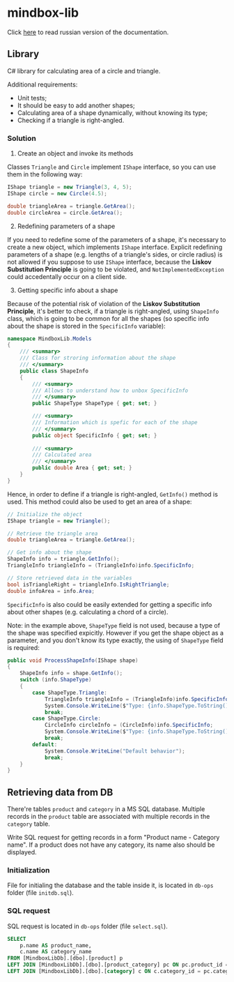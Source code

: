 # mindbox-lib 

Click [here](README-RUS.md) to read russian version of the documentation. 

## Library 

C# library for calculating area of a circle and triangle. 

Additional requirements: 

- Unit tests; 
- It should be easy to add another shapes; 
- Calculating area of a shape dynamically, without knowing its type; 
- Checking if a triangle is right-angled. 

### Solution 

1. Create an object and invoke its methods

Classes `Triangle` and `Circle` implement `IShape` interface, so you can use them in the following way: 

```C#
IShape triangle = new Triangle(3, 4, 5); 
IShape circle = new Circle(4.5); 

double triangleArea = triangle.GetArea(); 
double circleArea = circle.GetArea(); 
```

2. Redefining parameters of a shape 

If you need to redefine some of the parameters of a shape, it's necessary to create a new object, which implements `IShape` interface. 
Explicit redefining parameters of a shape (e.g. lengths of a triangle's sides, or circle radius) is not allowed if you suppose to use `IShape` interface, because the **Liskov Substitution Principle** is going to be violated, and `NotImplementedException` could accedentally occur on a client side. 

3. Getting specific info about a shape 

Because of the potential risk of violation of the **Liskov Substitution Principle**, it's better to check, if a triangle is right-angled, using `ShapeInfo` class, which is going to be common for all the shapes (so specific info about the shape is stored in the `SpecificInfo` variable):

```C#
namespace MindboxLib.Models
{
    /// <summary>
    /// Class for stroring information about the shape 
    /// </summary>
    public class ShapeInfo
    {
        /// <summary>
        /// Allows to understand how to unbox SpecificInfo
        /// </summary>
        public ShapeType ShapeType { get; set; }

        /// <summary>
        /// Information which is spefic for each of the shape 
        /// </summary>
        public object SpecificInfo { get; set; }
        
        /// <summary>
        /// Calculated area 
        /// </summary>
        public double Area { get; set; }
    }
}
```

Hence, in order to define if a triangle is right-angled, `GetInfo()` method is used. 
This method could also be used to get an area of a shape: 

```C#
// Initialize the object 
IShape triangle = new Triangle(); 

// Retrieve the triangle area
double triangleArea = triangle.GetArea();

// Get info about the shape 
ShapeInfo info = triangle.GetInfo(); 
TriangleInfo triangleInfo = (TriangleInfo)info.SpecificInfo; 

// Store retrieved data in the variables
bool isTriangleRight = triangleInfo.IsRightTriangle; 
double infoArea = info.Area; 
```

`SpecificInfo` is also could be easily extended for getting a specific info about other shapes (e.g. calculating a chord of a circle). 

Note: in the example above, `ShapeType` field is not used, because a type of the shape was specified expicitly. 
However if you get the shape object as a parameter, and you don't know its type exactly, the using of `ShapeType` field is required:

```C#
public void ProcessShapeInfo(IShape shape)
{
    ShapeInfo info = shape.GetInfo();
    switch (info.ShapeType)
    {
        case ShapeType.Triangle: 
            TriangleInfo triangleInfo = (TriangleInfo)info.SpecificInfo; 
            System.Console.WriteLine($"Type: {info.ShapeType.ToString()}, A: {triangleInfo.A}, B: {triangleInfo.B}, C: {triangleInfo.C}"); 
            break; 
        case ShapeType.Circle: 
            CircleInfo circleInfo = (CircleInfo)info.SpecificInfo; 
            System.Console.WriteLine($"Type: {info.ShapeType.ToString()}, Radius: {circleInfo.Radius}"); 
            break; 
        default: 
            System.Console.WriteLine("Default behavior"); 
            break; 
    }
}
```

## Retrieving data from DB 

There're tables `product` and `category` in a MS SQL database. 
Multiple records in the `product` table are associated with multiple records in the `category` table. 

Write SQL request for getting records in a form "Product name - Category name". 
If a product does not have any category, its name also should be displayed. 

### Initialization 

File for initialing the database and the table inside it, is located in `db-ops` folder (file `initdb.sql`). 

### SQL request 

SQL request is located in `db-ops` folder (file `select.sql`). 

```SQL
SELECT 
    p.name AS product_name, 
    c.name AS category_name
FROM [MindboxLibDb].[dbo].[product] p 
LEFT JOIN [MindboxLibDb].[dbo].[product_category] pc ON pc.product_id = p.product_id 
LEFT JOIN [MindboxLibDb].[dbo].[category] c ON c.category_id = pc.category_id
```

